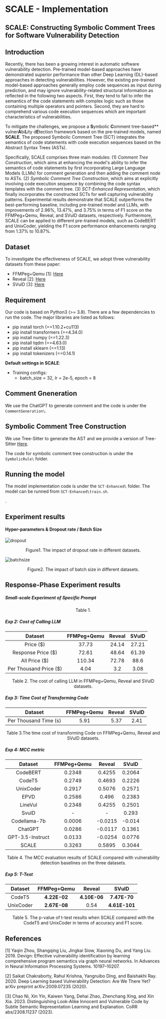 

# SCALE - Implementation
## SCALE: Constructing Symbolic Comment Trees for Software Vulnerability Detection

## Introduction
Recently, there has been a growing interest in automatic software vulnerability detection. Pre-trained model-based approaches have demonstrated superior performance than other Deep Learning (DL)-based approaches in detecting vulnerabilities. However, the existing pre-trained model-based approaches generally employ code sequences as input during prediction, and may ignore vulnerability-related structural information as reflected in the following two aspects. First, they tend to fail to infer the semantics of the code statements with complex logic such as those containing multiple operators and pointers. Second, they are hard to comprehend various code execution sequences which are important characteristics of vulnerabilities.


To mitigate the challenges, we propose a **S**ymbolic **C**omment tree-based** vulner**A**bi**L**ity d**E**tection framework based on the pre-trained models, named **SCALE**. The proposed Symbolic Comment Tree (SCT) integrates the semantics of code statements with code execution sequences based on the Abstract Syntax Trees (ASTs).



Specifically, SCALE comprises three main modules: (1) *Comment Tree Construction*, which aims at enhancing the model's ability to infer the semantics of code statements by first incorporating Large Language Models (LLMs) for comment generation and then adding the comment node to ASTs. (2) *Symbolic Comment Tree Construction*, which aims at explicitly involving code execution sequence by combining the code syntax templates with the comment tree. (3) *SCT-Enhanced Representation*, which finally incorporates the constructed SCTs for well capturing vulnerability patterns. Experimental results demonstrate that SCALE outperforms the best-performing baseline, including pre-trained model and LLMs, with improvements of 2.96\%, 13.47\%, and 3.75\% in terms of F1 score on the FFMPeg+Qemu, Reveal, and SVulD datasets, respectively. Furthermore, SCALE can be applied to different pre-trained models, such as CodeBERT and UnixCoder, yielding the F1 score performance enhancements ranging from 1.37\% to 10.87\%. 

## Dataset
To investigate the effectiveness of SCALE, we adopt three vulnerability datasets from these paper: 

* FFMPeg+Qemu [1]: [Here](https://drive.google.com/file/d/1LrGV9i5A90qO8S49Bmo3K9AVQyl1sbOI/view?usp=drive_link)
* Reveal [2]: [Here](https://drive.google.com/file/d/1TcV_KzeBWCnAChl92g6vonpNhSVB0H0A/view?usp=drive_link)
* SVulD [3]: [Here](https://drive.google.com/file/d/1fw3SmCJjUCche2cSAhBjjnii7TO3qBje/view?usp=drive_link)
## Requirement
Our code is based on Python3 (>= 3.8). There are a few dependencies to run the code. The major libraries are listed as follows:

* pip install torch (==1.10.2+cu113)
* pip install transformers (==4.34.0)
* pip install numpy (==1.22.3)
* pip install tqdm (==4.63.0)
* pip install sklearn (==1.13)
* pip install tokenizers (==0.14.1)


**Default settings in SCALE**:
* Training configs: 
    * batch_size = 32, lr = 2e-5, epoch = 8

## Comment Gneneration
We use the ChatGPT to generate comment and  the code is under the ```CommentGeneration\```. 

## Symbolic Comment Tree Construction
We use Tree-Sitter to generate the AST and we provide a version of Tree-Sitter [Here](https://drive.google.com/file/d/1JMQbWIgN6GRGRAXW7UdYzD7OVScBK-Fq/view?usp=drive_link). 

The code for symbolic comment tree construction is under the ```SymbolicRule\``` folder. 

## Running the model
The model implementation code is under the ```SCT-Enhanced\``` folder. The model can be runned from ```SCT-Enhanced\train.sh```.

.

## Experiment results
#### Hyper-parameters & Dropout rate / Batch Size


![dropout](https://anonymous.4open.science/r/Comment4Vul2024/Figures/Dropout.png)

<center>Figure1. The impact of dropout rate in different datasets.</center>



![batchsize](https://anonymous.4open.science/r/Comment4Vul2024/Figures/Batchsize.png)

<center>Figure2. The impact of batch size in different datasets.</center>

## Response-Phase Experiment results

##### Small-scale Experiment of Specific Prompt

<center>Table 1. </center>

##### Exp 2: Cost of Calling LLM


|  Dataset   | FFMPeg+Qemu   |  Reveal  | SVulD  |
|:-------------------:|:-------------------:|:-------------------:|:-------------------:| 
| Price    ($)          | 37.73       | 24.14  | 27.21  |
| Response Price   ($)  | 72.61       | 48.64  | 61.39  |
| All Price     ($)     | 110.34      | 72.78  | 88.6   |
| Per Thousand Price ($)| 4.04        | 3.2    | 3.08   |


<center>Table 2. The cost of calling LLM in FFMPeg+Qemu, Reveal and SVulD datasets. </center>

##### Exp 3: Time Cost of Transforming Code

|  Dataset   | FFMPeg+Qemu   |  Reveal  | SVulD  |
|:-------------------:|:-------------------:|:-------------------:|:-------------------:| 
| Per Thousand Time (s)     | 5.91        | 5.37   | 2.41   |


<center>Table 3.The time cost of transforming Code cn FFMPeg+Qemu, Reveal and SVulD datasets.  </center>

##### Exp 4: MCC metric
|  Dataset   | FFMPeg+Qemu   |  Reveal  | SVulD  |
|:-------------------:|:-------------------:|:-------------------:|:-------------------:| 
| CodeBERT   | 0.2348 | 0.4255  | 0.2064  |
| CodeT5     | 0.2749 | 0.4693  | 0.2226  |
| UnixCoder  | 0.2917 | 0.5076  | 0.2571  |
| EPVD       | 0.2586 | 0.496   | 0.2383  |
| LineVul    | 0.2348 | 0.4255  | 0.2501  |
| SvulD      | -      | -       | 0.293   |
| Codellama-7b | 0.0006 | -0.0215 | -0.014  |
| ChatGPT    | 0.0286 | -0.0117 | 0.1361  |
| GPT-3.5-Instruct | 0.0133 | -0.0254 | 0.0776  |
| SCALE      | 0.3263 | 0.5895  | 0.3044  |

<center>Table 4. The MCC evaluation results of SCALE compared with vulnerability detection baselines on the three datasets.</center>

##### Exp 5: T-Test

|  Dataset   | FFMPeg+Qemu   |  Reveal  | SVulD  |
|:-------------------:|:-------------------:|:-------------------:|:-------------------:| 
| CodeT5    | <b>4.22E-02 | <b>4.10E-06 | <b>7.47E-70  |
| UnixCoder | <b>2.67E-08 | 0.54 | <b>4.61E-101 |


<center>Table 5. The p-value of t-test results when SCALE compared with the CodeT5 and UnixCoder in terms of accuracy and F1 score.</center>


## References
[1] Yaqin Zhou, Shangqing Liu, Jingkai Siow, Xiaoning Du, and Yang Liu. 2019. Devign: Effective vulnerability identification by learning comprehensive program semantics via graph neural networks. In Advances in Neural Information Processing Systems. 10197–10207.

[2] Saikat Chakraborty, Rahul Krishna, Yangruibo Ding, and Baishakhi Ray. 2020. Deep Learning based Vulnerability Detection: Are We There Yet? arXiv preprint arXiv:2009.07235 (2020).

[3] Chao Ni, Xin Yin, Kaiwen Yang, Dehai Zhao, Zhenchang Xing, and Xin Xia. 2023. Distinguishing Look-Alike Innocent and Vulnerable Code by Subtle Semantic Representation Learning and Explanation. CoRR abs/2308.11237 (2023).